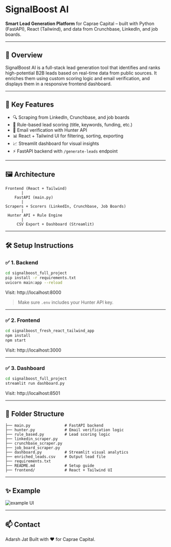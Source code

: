 # SignalBoost AI

**Smart Lead Generation Platform** for Caprae Capital – built with Python (FastAPI), React (Tailwind), and data from Crunchbase, LinkedIn, and job boards.

---

## 🚀 Overview

SignalBoost AI is a full-stack lead generation tool that identifies and ranks high-potential B2B leads based on real-time data from public sources. It enriches them using custom scoring logic and email verification, and displays them in a responsive frontend dashboard.

---

## 🧠 Key Features

- 🔍 Scraping from LinkedIn, Crunchbase, and job boards
- 🎯 Rule-based lead scoring (title, keywords, funding, etc.)
- 📧 Email verification with Hunter API
- 📊 React + Tailwind UI for filtering, sorting, exporting
- 📈 Streamlit dashboard for visual insights
- ⚡ FastAPI backend with `/generate-leads` endpoint

---

## 🖼️ Architecture

```
Frontend (React + Tailwind)
       |
    FastAPI (main.py)
       |
Scrapers + Scorers (LinkedIn, Crunchbase, Job Boards)
       |
 Hunter API + Rule Engine
       |
     CSV Export + Dashboard (Streamlit)
```

---

## 🛠 Setup Instructions

### ✅ 1. Backend

```bash
cd signalboost_full_project
pip install -r requirements.txt
uvicorn main:app --reload
```

Visit: http://localhost:8000

> Make sure `.env` includes your Hunter API key.

---

### ✅ 2. Frontend

```bash
cd signalboost_fresh_react_tailwind_app
npm install
npm start
```

Visit: http://localhost:3000

---

### ✅ 3. Dashboard

```bash
cd signalboost_full_project
streamlit run dashboard.py
```

Visit: http://localhost:8501

---

## 📁 Folder Structure

```
├── main.py               # FastAPI backend
├── hunter.py             # Email verification logic
├── rule_based.py         # Lead scoring logic
├── linkedin_scraper.py
├── crunchbase_scraper.py
├── job_board_scraper.py
├── dashboard.py          # Streamlit visual analytics
├── enriched_leads.csv    # Output lead file
├── requirements.txt
├── README.md             # Setup guide
├── frontend/             # React + Tailwind UI
```

---

## ✨ Example

![example UI](https://dummyimage.com/1200x400/ddd/000&text=SignalBoost+Lead+UI)

---

## 📫 Contact

Adarsh Jat
Built with ❤️ for Caprae Capital.
